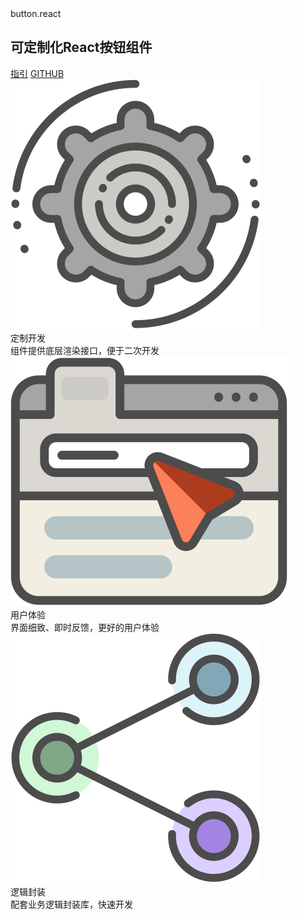 # module name

<!--MR-D{tpl: 'home'}-->

<style>h1 {display:none;}</style>

<div class="face-one-intro">
    <div class="face-one-intro-title">button.react</div>
    <h2 class="face-one-intro-desc">
        可定制化React按钮组件
    </h2>
    <div class="face-one-intro-tool">
        <a href="./doc/intro.md" class="face-one-intro-btn face-one-intro-btn--primary">指引</a>
        <a href="http://github.com/onface/module" class="face-one-intro-btn">GITHUB</a>
    </div>
</div>
<div class="face-one-feature">
    <div class="face-one-feature-item">
        <img src="./doc/theme/media/cogwheel.svg" alt="" class="face-one-feature-item-photo">
        <div class="face-one-feature-item-label">定制开发</div>
        <div class="face-one-feature-item-desc">组件提供底层渲染接口，便于二次开发</div>
    </div>
    <div class="face-one-feature-item">
        <img src="./doc/theme/media/browser.svg" alt="" class="face-one-feature-item-photo">
        <div class="face-one-feature-item-label">用户体验</div>
        <div class="face-one-feature-item-desc">界面细致、即时反馈，更好的用户体验</div>
    </div>
    <div class="face-one-feature-item">
        <img src="./doc/theme/media/share.svg" alt="" class="face-one-feature-item-photo">
        <div class="face-one-feature-item-label">逻辑封装</div>
        <div class="face-one-feature-item-desc">配套业务逻辑封装库，快速开发</div>
    </div>
</div>
